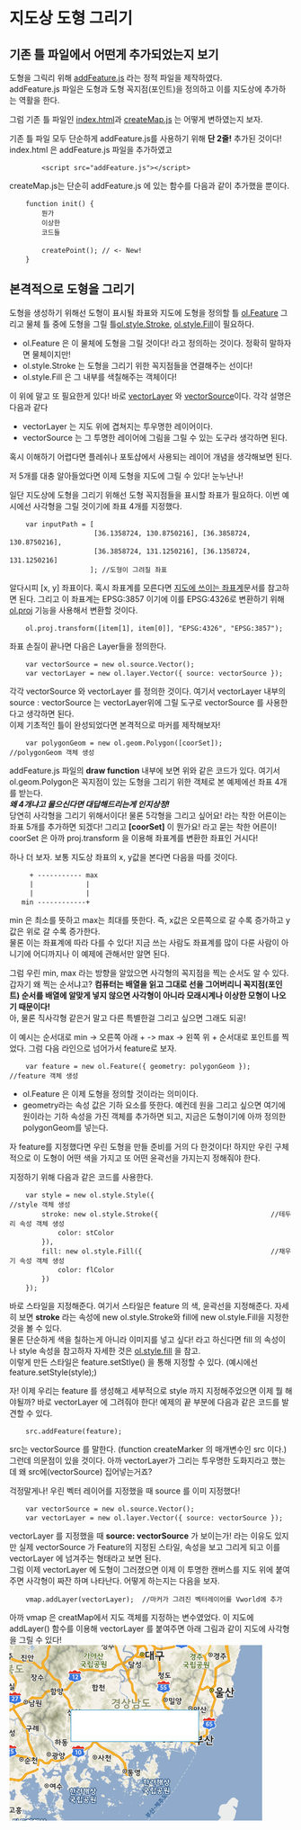 # 지도상 도형 그리기

## 기존 틀 파일에서 어떤게 추가되었는지 보기

도형을 그릭리 위해 [addFeature.js](https://github.com/IngIeoAndSpare/Vworld_example/blob/master/addFeature/addFeature.js) 라는 정적 파일을 제작하였다.  
addFeature.js 파일은 도형과 도형 꼭지점(포인트)을 정의하고 이를 지도상에 추가하는 역활을 한다. 

그럼 기존 틀 파일인 [index.html](https://github.com/IngIeoAndSpare/Vworld_example/blob/master/addFeature/index.html)과 [createMap.js](https://github.com/IngIeoAndSpare/Vworld_example/blob/master/addFeature/createMap.js) 는 어떻게 변하였는지 보자.

기존 틀 파일 모두 단순하게 addFeature.js를 사용하기 위해 **단 2줄!** 추가된 것이다!  
index.html 은 addFeature.js 파일을 추가하였고
```{.html}
        <script src="addFeature.js"></script>
```
createMap.js는 단순히 addFeature.js 에 있는 함수를 다음과 같이 추가했을 뿐이다.
```{.javascript}
    function init() {
        뭔가
        이상한
        코드들

        createPoint(); // <- New!
    }

```

## 본격적으로 도형을 그리기

도형을 생성하기 위해선 도형이 표시될 좌표와 지도에 도형을 정의할 틀 [ol.Feature](https://openlayers.org/en/latest/apidoc/module-ol_Feature-Feature.html) 그리고 물체 틀 중에 도형을 그릴 틀[ol.style.Stroke](https://openlayers.org/en/latest/apidoc/module-ol_style_Stroke-Stroke.html), [ol.style.Fill](https://openlayers.org/en/latest/apidoc/module-ol_style_Fill-Fill.html)이 필요하다.  

* ol.Feature 은 이 물체에 도형을 그릴 것이다! 라고 정의하는 것이다. 정확히 말하자면 물체이지만!
* ol.style.Stroke 는 도형을 그리기 위한 꼭지점들을 연결해주는 선이다! 
* ol.style.Fill 은 그 내부를 색칠해주는 객체이다! 

이 위에 말고 또 필요한게 있다! 바로 [vectorLayer](https://openlayers.org/en/latest/apidoc/module-ol_layer_Vector-VectorLayer.html) 와 [vectorSource](https://openlayers.org/en/latest/apidoc/module-ol_source_Vector-VectorSource.html)이다. 각각 설명은 다음과 같다
* vectorLayer 는 지도 위에 겹쳐지는 투우명한 레이어이다. 
* vectorSource 는 그 투명한 레이어에 그림을 그릴 수 있는 도구라 생각하면 된다.

혹시 이해하기 어렵다면 플레쉬나 포토샵에서 사용되는 레이어 개념을 생각해보면 된다.

저 5개를 대충 알아들었다면 이제 도형을 지도에 그릴 수 있다! 눈누난나!  

일단 지도상에 도형을 그리기 위해선 도형 꼭지점들을 표시할 좌표가 필요하다. 이번 예시에선 사각형을 그릴 것이기에 좌표 4개를 지정했다.
```{.javascript}
    var inputPath = [
                     [36.1358724, 130.8750216], [36.3858724, 130.8750216],
                     [36.3858724, 131.1250216], [36.1358724, 131.1250216]
                    ]; //도형이 그려질 좌표
```
알다시피 [x, y] 좌표이다. 혹시 좌표계를 모른다면 [지도에 쓰이는 좌표계](http://www.osgeo.kr/17)문서를 참고하면 된다.
그리고 이 좌표계는 EPSG:3857 이기에 이를 EPSG:4326로 변환하기 위해 [ol.proj](https://openlayers.org/en/latest/apidoc/module-ol_proj.html) 기능을 사용해서 변환할 것이다.
```{.javascript}
    ol.proj.transform([item[1], item[0]], "EPSG:4326", "EPSG:3857");
```
좌표 손질이 끝나면 다음은 Layer들을 정의한다.

```{.javascript}
    var vectorSource = new ol.source.Vector();     
    var vectorLayer = new ol.layer.Vector({ source: vectorSource }); 
```
각각 vectorSource 와 vectorLayer 를 정의한 것이다. 여기서 vectorLayer 내부의 source : vectorSource 는 vectorLayer위에 그릴 도구로 vectorSource 를 사용한다고 생각하면 된다.  
이제 기초적인 틀이 완성되었다면 본격적으로 마커를 제작해보자!
```{.javascript}
    var polygonGeom = new ol.geom.Polygon([coorSet]);            //polygonGeom 객체 생성
```
addFeature.js 파일의 **draw function** 내부에 보면 위와 같은 코드가 있다. 여기서 ol.geom.Polygon은 꼭지점이 있는 도형을 그리기 위한 객체로 본 예제에선 좌표 4개를 받는다.  
***왜 4개냐고 물으신다면 대답해드리는게 인지상정!***  
당연히 사각형을 그리기 위해서이다! 물론 5각형을 그리고 싶어요! 라는 착한 어른이는 좌표 5개를 추가하면 되겠다!
그리고 **[coorSet]** 이 뭔가요! 라고 묻는 착한 어른이! coorSet 은 아까 proj.transform 을 이용해 좌표계를 변환한 좌표인 거시다!

하나 더 보자. 보통 지도상 좌표의 x, y값을 본다면 다음을 따를 것이다.
```{.javascript}
     + ----------- max
     |             |
     |             |
   min ------------+
```
min 은 최소를 뜻하고 max는 최대를 뜻한다. 즉, x값은 오른쪽으로 갈 수록 증가하고 y값은 위로 갈 수록 증가한다.  
물론 이는 좌표계에 따라 다를 수 있다! 지금 쓰는 사람도 좌표계를 많이 다룬 사람이 아니기에 어디까지나 이 예제에 관해서만 알면 된다.  

그럼 우린 min, max 라는 방향을 알았으면 사각형의 꼭지점을 찍는 순서도 알 수 있다. 갑자기 왜 찍는 순서냐고?
**컴퓨터는 배열을 읽고 그대로 선을 그어버리니 꼭지점(포인트) 순서를 배열에 알맞게 넣지 않으면 사각형이 아니라 모래시계나 이상한 모형이 나오기 때문이다!**  
아, 물론 직사각형 같은거 말고 다른 특별한걸 그리고 싶으면 그래도 되공!
  
이 예시는 순서대로 min -> 오른쪽 아래 + -> max -> 왼쪽 위 + 순서대로 포인트를 찍었다.
그럼 다음 라인으로 넘어가서 feature로 보자.
```{.javascript}
    var feature = new ol.Feature({ geometry: polygonGeom });     //feature 객체 생성
```
* ol.Feature 은 이제 도형을 정의할 것이라는 의미이다.
* geometry라는 속성 값은 기하 요소를 뜻한다. 예컨데 원을 그리고 싶으면 여기에 원이라는 기하 속성을 가진 객체를 추가하면 되고, 지금은 도형이기에 아까 정의한 polygonGeom를 넣는다.

자 feature를 지정했다면 우린 도형을 만들 준비를 거의 다 한것이다! 하지만 우린 구체적으로 이 도형이 어떤 색을 가지고 또 어떤 윤곽선을 가지는지 정해줘야 한다.  

지정하기 위해 다음과 같은 코드를 사용한다.
```{.javascript}
    var style = new ol.style.Style({                             //style 객체 생성
        stroke: new ol.style.Stroke({                            //테두리 속성 객체 생성
            color: stColor
        }),
        fill: new ol.style.Fill({                                //채우기 속성 객체 생성
            color: flColor
        })
    });
```

바로 스타일을 지정해준다. 여기서 스타일은 feature 의 색, 윤곽선을 지정해준다. 자세히 보면 **stroke** 라는 속성에 new ol.style.Stroke와 fill에 new ol.style.Fill을 지정한 것을 볼 수 있다.  
물론 단순하게 색을 칠하는게 아니라 이미지를 넣고 싶다! 라고 하신다면 fill 의 속성이나 style 속성을 참고하자 자세한 것은 [ol.style.fill](https://openlayers.org/en/latest/apidoc/module-ol_style_Fill-Fill.html) 을 참고.    
이렇게 만든 스타일은 feature.setStlye() 을 통해 지정할 수 있다. (예시에선 feature.setStyle(style);)

자! 이제 우리는 feature 를 생성해고 세부적으로 style 까지 지정해주었으면 이제 뭘 해야될까?
바로 vectorLayer 에 그려줘야 한다! 예제의 끝 부분에 다음과 같은 코드를 발견할 수 있다.
```{.javascript}
    src.addFeature(feature);
```
src는 vectorSource 를 말한다. (function createMarker 의 매개변수인 src 이다.) 그런데 의문점이 있을 것이다.
아까 vectorLayer가 그리는 투우명한 도화지라고 했는데 왜 src에(vectorSource) 집어넣는거죠?  

걱정말게나! 우린 벡터 레이어를 지정했을 때 source 를 이미 지정했다!
```{.javascript}
    var vectorSource = new ol.source.Vector();     
    var vectorLayer = new ol.layer.Vector({ source: vectorSource }); 
```
vectorLayer 를 지정했을 때 **source: vectorSource** 가 보이는가! 라는 이유도 있지만
실제 vectorSource 가 Feature의 지정된 스타일, 속성을 보고 그리게 되고 이를 vectorLayer 에 넘겨주는 형태라고 보면 된다.  
그럼 이제 vectorLayer 에 도형이 그러졌으면 이제 이 투명한 캔버스를 지도 위에 붙여주면 사각형이 짜잔 하며 나타난다. 어떻게 하는지는 다음을 보자.  

```{.javascript}
    vmap.addLayer(vectorLayer);  //마커가 그려진 벡터레이어를 Vworld에 추가
```
아까 vmap 은 creatMap에서 지도 객체를 지정하는 변수였었다. 이 지도에 addLayer() 함수를 이용해 vectorLayer 를 붙여주면 아래 그림과 같이 지도에 사각형을 그릴 수 있다!  
![결과](https://github.com/IngIeoAndSpare/Vworld_example/blob/master/addFeature/%EA%B2%B0%EA%B3%BC.png)
